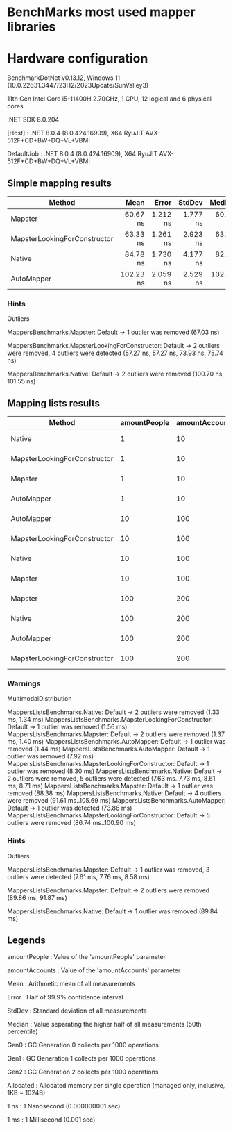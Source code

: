 # BenchMarks most used mapper libraries

# Hardware configuration

BenchmarkDotNet v0.13.12, Windows 11 (10.0.22631.3447/23H2/2023Update/SunValley3)

11th Gen Intel Core i5-11400H 2.70GHz, 1 CPU, 12 logical and 6 physical cores

.NET SDK 8.0.204

[Host]     : .NET 8.0.4 (8.0.424.16909), X64 RyuJIT AVX-512F+CD+BW+DQ+VL+VBMI

DefaultJob : .NET 8.0.4 (8.0.424.16909), X64 RyuJIT AVX-512F+CD+BW+DQ+VL+VBMI

## Simple mapping results

| Method                       | Mean      | Error    | StdDev   | Median    | Gen0   | Allocated |
|----------------------------- |----------:|---------:|---------:|----------:|-------:|----------:|
| Mapster                      |  60.67 ns | 1.212 ns | 1.777 ns |  60.10 ns | 0.0446 |     280 B |
| MapsterLookingForConstructor |  63.33 ns | 1.261 ns | 2.923 ns |  63.49 ns | 0.0446 |     280 B |
| Native                       |  84.78 ns | 1.730 ns | 4.177 ns |  82.87 ns | 0.0560 |     352 B |
| AutoMapper                   | 102.23 ns | 2.059 ns | 2.529 ns | 102.84 ns | 0.0446 |     280 B |

### Hints

Outliers

MappersBenchmarks.Mapster: Default                      -> 1 outlier  was  removed (67.03 ns)
  
MappersBenchmarks.MapsterLookingForConstructor: Default -> 2 outliers were removed, 4 outliers were detected (57.27 ns, 57.27 ns, 73.93 ns, 75.74 ns)
  
 MappersBenchmarks.Native: Default                       -> 2 outliers were removed (100.70 ns, 101.55 ns)

## Mapping lists results

| Method                       | amountPeople | amountAccounts | Mean      | Error     | StdDev    | Median    | Gen0       | Gen1      | Gen2     | Allocated |
|----------------------------- |------------- |--------------- |----------:|----------:|----------:|----------:|-----------:|----------:|---------:|----------:|
| Native                       | 1            | 10             |  1.274 ms | 0.0176 ms | 0.0147 ms |  1.272 ms |   250.0000 |  246.0938 |        - |   1.51 MB |
| MapsterLookingForConstructor | 1            | 10             |  1.292 ms | 0.0258 ms | 0.0286 ms |  1.292 ms |   250.0000 |  246.0938 |        - |    1.5 MB |
| Mapster                      | 1            | 10             |  1.315 ms | 0.0147 ms | 0.0123 ms |  1.314 ms |   250.0000 |  246.0938 |        - |    1.5 MB |
| AutoMapper                   | 1            | 10             |  1.368 ms | 0.0222 ms | 0.0197 ms |  1.362 ms |   250.0000 |  246.0938 |        - |    1.5 MB |
| AutoMapper                   | 10           | 100            |  7.573 ms | 0.1145 ms | 0.1015 ms |  7.542 ms |  1375.0000 |  625.0000 |        - |   8.41 MB |
| MapsterLookingForConstructor | 10           | 100            |  7.935 ms | 0.1480 ms | 0.1312 ms |  7.919 ms |  1421.8750 |  640.6250 |  31.2500 |   8.39 MB |
| Native                       | 10           | 100            |  8.005 ms | 0.1500 ms | 0.1605 ms |  8.062 ms |  1406.2500 |  625.0000 |  31.2500 |    8.4 MB |
| Mapster                      | 10           | 100            |  8.017 ms | 0.1583 ms | 0.1555 ms |  7.970 ms |  1421.8750 |  640.6250 |  31.2500 |   8.39 MB |
| Mapster                      | 100          | 200            | 73.459 ms | 1.4433 ms | 2.5655 ms | 74.931 ms | 13333.3333 | 3000.0000 | 333.3333 |  78.52 MB |
| Native                       | 100          | 200            | 73.992 ms | 1.4687 ms | 2.2428 ms | 75.078 ms | 13333.3333 | 3000.0000 | 333.3333 |  78.54 MB |
| AutoMapper                   | 100          | 200            | 75.452 ms | 0.6480 ms | 0.6061 ms | 75.599 ms | 13333.3333 | 2666.6667 | 333.3333 |  78.77 MB |
| MapsterLookingForConstructor | 100          | 200            | 76.433 ms | 1.4834 ms | 3.4379 ms | 76.099 ms | 13500.0000 | 3250.0000 | 500.0000 |  78.52 MB |

### Warnings
MultimodalDistribution

MappersListsBenchmarks.Native: Default                       -> 2 outliers were removed (1.33 ms, 1.34 ms)
MappersListsBenchmarks.MapsterLookingForConstructor: Default -> 1 outlier  was  removed (1.56 ms)
MappersListsBenchmarks.Mapster: Default                      -> 2 outliers were removed (1.37 ms, 1.40 ms)
MappersListsBenchmarks.AutoMapper: Default                   -> 1 outlier  was  removed (1.44 ms)
MappersListsBenchmarks.AutoMapper: Default                   -> 1 outlier  was  removed (7.92 ms)
MappersListsBenchmarks.MapsterLookingForConstructor: Default -> 1 outlier  was  removed (8.30 ms)
MappersListsBenchmarks.Native: Default                       -> 2 outliers were removed, 5 outliers were detected (7.63 ms..7.73 ms, 8.61 ms, 8.71 ms)
MappersListsBenchmarks.Mapster: Default                      -> 1 outlier  was  removed (88.38 ms)
MappersListsBenchmarks.Native: Default                       -> 4 outliers were removed (91.61 ms..105.69 ms)
MappersListsBenchmarks.AutoMapper: Default                   -> 1 outlier  was  detected (73.86 ms)
MappersListsBenchmarks.MapsterLookingForConstructor: Default -> 5 outliers were removed (86.74 ms..100.90 ms)

### Hints

Outliers

MappersListsBenchmarks.Mapster: Default -> 1 outlier  was  removed, 3 outliers were detected (7.61 ms, 7.76 ms, 8.58 ms)

MappersListsBenchmarks.Mapster: Default -> 2 outliers were removed (89.86 ms, 91.87 ms)

MappersListsBenchmarks.Native: Default  -> 1 outlier  was  removed (89.84 ms)


## Legends

amountPeople   : Value of the 'amountPeople' parameter

amountAccounts : Value of the 'amountAccounts' parameter

Mean           : Arithmetic mean of all measurements

Error          : Half of 99.9% confidence interval

StdDev         : Standard deviation of all measurements

Median         : Value separating the higher half of all measurements (50th percentile)

Gen0           : GC Generation 0 collects per 1000 operations

Gen1           : GC Generation 1 collects per 1000 operations

Gen2           : GC Generation 2 collects per 1000 operations

Allocated      : Allocated memory per single operation (managed only, inclusive, 1KB = 1024B)

1 ns          : 1 Nanosecond (0.000000001 sec)

1 ms           : 1 Millisecond (0.001 sec)
